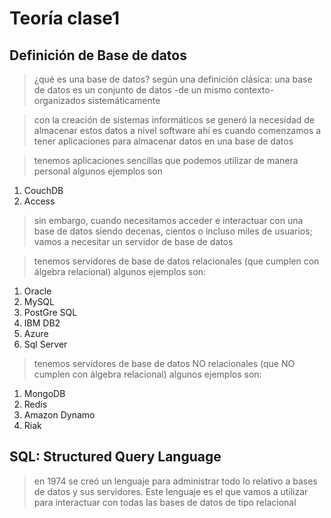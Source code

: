 # Teoría clase1
## Definición de Base de datos

> ¿qué es una base de datos?
> según una definición clásica: una base de datos es un conjunto de datos -de un mismo contexto- organizados sistemáticamente

> con la creación de sistemas informáticos se generó la necesidad de almacenar estos datos a nivel software
> ahí es cuando comenzamos a tener aplicaciones para almacenar datos en una base de datos

> tenemos aplicaciones sencillas que podemos utilizar de manera personal
> algunos ejemplos son

1. CouchDB
2. Access

> sin embargo, cuando necesitamos acceder e interactuar con una base de datos siendo decenas, cientos o incluso miles de usuarios; vamos a necesitar un servidor de base de datos

> tenemos servidores de base de datos relacionales (que cumplen con álgebra relacional)
> algunos ejemplos son:

1. Oracle
2. MySQL
3. PostGre SQL
4. IBM DB2
5. Azure
6. Sql Server

> tenemos servidores de base de datos NO relacionales (que NO cumplen con álgebra relacional)
> algunos ejemplos son:

1. MongoDB
2. Redis
3. Amazon Dynamo
4. Riak

## SQL: Structured Query Language
> en 1974 se creó un lenguaje para administrar todo lo relativo a bases de datos y sus servidores. Este lenguaje es el que vamos a utilizar para interactuar con todas las bases de datos de tipo relacional
